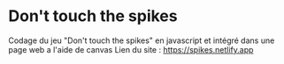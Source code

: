 # Don't touch the spikes
Codage du jeu "Don't touch the spikes" en javascript et intégré dans une page web a l'aide de canvas
Lien du site : https://spikes.netlify.app
